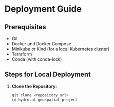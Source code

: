 # Deployment Guide

## Prerequisites
- Git
- Docker and Docker Compose
- Minikube or Kind (for a local Kubernetes cluster)
- Terraform
- Conda (with conda-lock)

## Steps for Local Deployment
1. **Clone the Repository:**
   ```bash
   git clone <repository_url>
   cd hydrosat-geospatial-project
